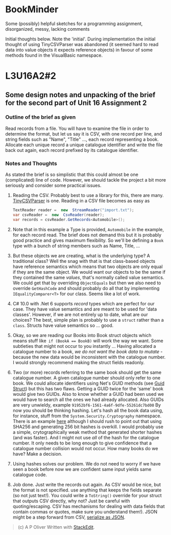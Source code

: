 # BookMinder
Some (possibly) helpful sketches for a programming assignment, disorganized, messy, lacking comments

Initial thoughts below. Note the 'initial'. During implementation the initial thought of using TinyCSVParser was abandoned (it seemed hard to read data into value objects it expects reference objects) in favour of some methods found in the VisualBasic namespace.

# L3U16A2#2
## Some design notes and unpacking of the brief for the second part of Unit 16 Assignment 2
### Outline of the brief as given
Read records from a file. You will have to examine the file in order to determine the format, but let us say it is CSV, with one record per line, and string fields such as "Name", "Title" &#8230;, each record representing a book.
Allocate each unique record a unique catalogue identifier and write the file back out again, each record prefixed by its catalogue identifier.

### Notes and Thoughts
As stated the brief is so simplistic that this could almost be one (complicated) line of code. However, we should tackle the project a bit more seriously and consider some practical issues.

1. Reading the CSV. Probably best to use a library for this, there are many. [TinyCSVParser](https://github.com/TinyCsvParser/TinyCsvParser) is one. Reading in a CSV file becomes as easy as 
	```csharp
	TextReader reader =  new  StreamReader("import.txt");  
	var csvReader =  new  CsvReader(reader);  
	var records = csvReader.GetRecords<Automobile>();
	```
2. Note that in this example a Type is provided, `Automobile` in the example, for each record read. The brief does not demand this but it is probably good practice and gives maximum flexibility. So we'll be defining a `Book` type with a bunch of string members such as Name, Title, &#8230;

3. But these objects we are creating, what is the underlying type? A traditional class? Well the snag with that is that class-based objects have reference semantics which means that two objects are only equal if they are the same object. We would want our objects to be the same if they contained the same _values_, that's normally called value semantics.
	We could get that by overriding `ObjectEquals` but then we also need to override `GetHashCode` and should probably do all that by implementing `IEqualityComparer<T>` for our class. Seems like a lot of work.
	
4. C# 10.0 with .Net 6 supports _record_ types which are perfect for our case. They have value semantics and are meant to be used for 'data classes'. However, if we are not entirely up to date, what are our choices? The best, simple plan is probably to use a `struct` rather than a `class`. Structs have value semantics so ... good.

5. Okay, so we are reading our Books into Book struct objects which means stuff like` if (BookA == BookB)`  will work the way we want. Some subtleties that might not occur to you instantly ... Having allocated a catalogue number to a book, _we do not want the book data to mutate_ - because the new data would be inconsistent with the catalogue number. I would strongly recommend making the struct fields readonly.

6. Two (or more) records referring to the same book should get the same catalogue number. A given catalogue number  should only refer to one book. We could allocate identifiers using Net's GUID methods (see [Guid Struct](https://docs.microsoft.com/en-us/dotnet/api/system.guid?view=net-6.0)) but this has two flaws. Getting a GUID twice for the 'same' book would give two GUIDs. Also to know whether a GUID had been used we would have to search all the ones we had already  allocated. Also GUIDs are very unwieldy, example `91952bf6-1561-4a6f-9dfe-55261dc7bd00`
By now you should be thinking hashing. Let's hash all the book data using, for instance,  stuff from the `System.Security.Cryptography` namespace. There is an example [here](https://docs.microsoft.com/en-us/dotnet/standard/security/ensuring-data-integrity-with-hash-codes) although  I should rush to point out that using SHA256 and generating 256 bit hashes is overkill. I would probably use a simple, crytographically weak method that generated shorter hashes (and was faster). And I might not use _all_ of the hash for the catalogue number. It only needs to be long enough to give confidence that a catalogue number collision would not occur. How many books do we have? Make a decision.

7. Using hashes solves our problem. We do not need to worry if we have seen a book before now we are confident same input yields same catalogue code.
8. Job done. Just write the records out again. As CSV would be nice, but the format is not specified. use anything that keeps the fields separate (so not just text!). You could write a `ToString()` override for your struct that outputs CSV directly, why not?  Just be careful with quoting/escaping. CSV has mechanisms for dealing with data fields that contain commas or quotes, make sure you understand them!).   JSON might be a step forward from CSV, [serialize as JSON](https://docs.microsoft.com/en-us/dotnet/standard/serialization/system-text-json-how-to?pivots=dotnet-6-0).


> (c) A P Oliver
> Written with [StackEdit](https://stackedit.io/).

